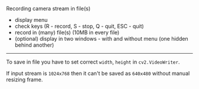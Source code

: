Recording camera stream in file(s)

- display menu
- check keys (R - record, S - stop, Q - quit, ESC - quit)   
- record in (many) file(s) (10MB in every file)
- (optional) display in two windows - with and without menu (one hidden behind another)

---

To save in file you have to set correct `width`, `height` in `cv2.VideoWriter`.

If input stream is `1024x768` then it can't be saved as `640x480` without manual resizing frame.

